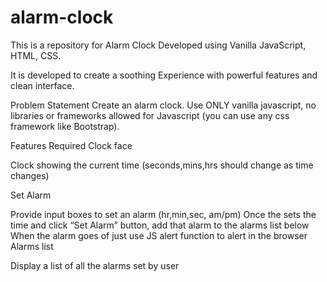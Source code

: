 # alarm-clock
This is a repository for Alarm Clock Developed using Vanilla JavaScript, HTML, CSS.

It is developed to create a soothing Experience with powerful features and clean interface.

Problem Statement
Create an alarm clock. Use ONLY vanilla javascript, no libraries or frameworks allowed for Javascript (you can use any css framework like Bootstrap).

Features Required
Clock face

Clock showing the current time (seconds,mins,hrs should change as time changes)

Set Alarm

Provide input boxes to set an alarm (hr,min,sec, am/pm)
Once the sets the time and click “Set Alarm” button, add that alarm to the alarms list below
When the alarm goes of just use JS alert function to alert in the browser
Alarms list

Display a list of all the alarms set by user

